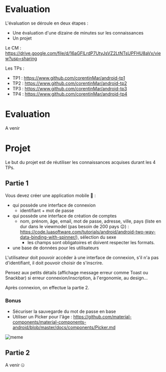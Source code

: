 # Evaluation

L'évaluation se déroule en deux étapes :
+ Une évaluation d'une dizaine de minutes sur les connaissances
+ Un projet

Le CM : https://drive.google.com/file/d/16aGFlLrdP7UtyJsVZ2LtNTsUPFHU8aVx/view?usp=sharing

Les TPs :
+ TP1 : https://www.github.com/corentinMar/android-tp1
+ TP2 : https://www.github.com/corentinMar/android-tp2
+ TP3 : https://www.github.com/corentinMar/android-tp3
+ TP4 : https://www.github.com/corentinMar/android-tp4

# Evaluation

A venir

# Projet

Le but du projet est de réutiliser les connaissances acquises durant les 4 TPs.

## Partie 1

Vous devez créer une application mobile 📱  :
+ qui possède une interface de connexion 
    + identifiant + mot de passe
+ qui possède une interface de création de comptes
    + nom, prénom, âge, email, mot de passe, adresse, ville, pays (liste en dur dans le viewmodel (pas besoin de 200 pays 😉) : https://code.luasoftware.com/tutorials/android/android-two-way-data-binding-with-spinner/), sélection du sexe
        + les champs sont obligatoires et doivent respecter les formats.
+ une base de données pour les utilisateurs

L'utilisateur doit pouvoir accéder à une interface de connexion, s'il n'a pas d'identifiant, il doit pouvoir choisir de s'inscrire.

Pensez aux petits détails (affichage message erreur comme Toast ou Snackbar) si erreur connexion/inscription, à l'ergonomie, au design...

Après connexion, on effectue la partie 2.

### Bonus
+ Sécuriser la sauvegarde du mot de passe en base
+ Utiliser un Picker pour l'âge : https://github.com/material-components/material-components-android/blob/master/docs/components/Picker.md


![meme](https://scontent-mrs2-1.xx.fbcdn.net/v/t1.0-9/71071242_2896011177084493_8482162506649829376_n.jpg?_nc_cat=108&_nc_oc=AQmIiyU1SgReg3YYc9U7MS4nCMM6lowqoV5N-54tRRzea0TGVsY0WYmkejuV2uWjZ9M&_nc_ht=scontent-mrs2-1.xx&oh=e394646f78cd13f1f556175b4c90a269&oe=5E2A08A6)

## Partie 2

A venir 🤐

